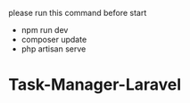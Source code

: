 <p>please run this command before start<p>
<ul>
<li>npm run dev
<li>composer update
<li>php artisan serve
</ul>

# Task-Manager-Laravel